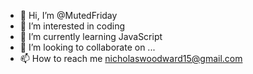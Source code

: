 - 👋 Hi, I’m @MutedFriday
- 👀 I’m interested in coding
- 🌱 I’m currently learning JavaScript 
- 💞️ I’m looking to collaborate on ...
- 📫 How to reach me nicholaswoodward15@gmail.com

<!---
MutedFriday/MutedFriday is a ✨ special ✨ repository because its `README.md` (this file) appears on your GitHub profile.
You can click the Preview link to take a look at your changes.
--->
